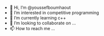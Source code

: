 - 👋 Hi, I’m @youssefboumhaout
- 👀 I’m interested in competitive programming
- 🌱 I’m currently learning c++
- 💞️ I’m looking to collaborate on ...
- 📫 How to reach me ...

<!---
youssef123698745/youssef123698745 is a ✨ special ✨ repository because its `README.md` (this file) appears on your GitHub profile.
You can click the Preview link to take a look at your changes.
--->
